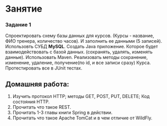 # Занятие
### Задание 1
Спроектировать схему базы данных для курсов. (Курсы  - название, ФИО тренера, количество часов). И заполнить ее данными (5 записей).
Использовть СУБД <b>MySQL</b>.
Создать Java приложение. Которое будет взаимодействовать с базой данных. (сохранять, удалять, изменять данные). 
Использовать Maven. Реализовать методы сохранение, изменение, удаление, получение(по id, и все записи сразу) Курса.
Протестировать все в JUnit тестах.

## Домашняя работа:
1) Изучить протокол HTTP; методы GET, POST, PUT, DELETE; Код состояния HTTP. 
2) Прочитать что такое REST. 
3) Прочитать 1-3 главы книги Spring в действии.
4) Прочитать что такое Apache TomCat и в чем отличие от WildFly.